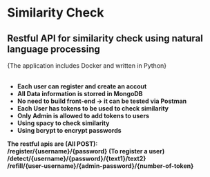 # Similarity Check
<b><h2>Restful API for similarity check using natural language processing</h2></b>
{The application includes Docker and written in Python}<br><br><b>

- Each user can register and create an accout <br>
- All Data information is storred in MongoDB <br>
- No need to build front-end -> it can be tested via Postman <br>
- Each User has tokens to be used to check similarity <br>
- Only Admin is allowed to add tokens to users <br>
- Using spacy to check similarity <br>
- Using bcrypt to encrypt passwords <br>

<b>The restful apis are (All POST): </b>
<br>/register/{username}/{password} (To register a user)
<br>/detect/{username}/{password}/{text1}/text2}
<br>/refill/{user-username}/{admin-password}/{number-of-token}


